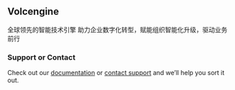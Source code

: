 ## Volcengine

全球领先的智能技术引擎
助力企业数字化转型，赋能组织智能化升级，驱动业务前行

### Support or Contact

Check out our [documentation](https://www.volcengine.cn/docs) or [contact support](https://www.volcengine.cn/contact) and we’ll help you sort it out.
